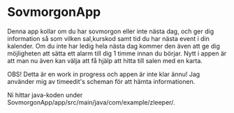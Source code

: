 # SovmorgonApp
Denna app kollar om du har sovmorgon eller inte nästa dag, och ger dig information så som vilken sal,kurskod samt tid du har nästa event i din kalender. Om du inte har ledig hela nästa dag kommer den även att ge dig möjligheten att sätta ett alarm till dig 1 timme innan du börjar. Nytt i appen är att man nu även kan välja att få hjälp att hitta till salen med en karta.

OBS! Detta är en work in progress och appen är inte klar ännu! Jag använder mig av timeedit's scheman för att hämta informationen.


Ni hittar java-koden under SovmorgonApp/app/src/main/java/com/example/zleeper/.
